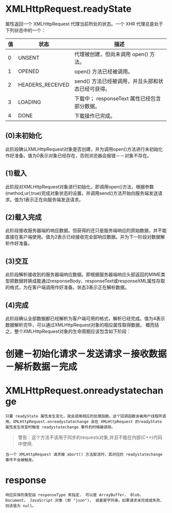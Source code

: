 # XMLHttpRequest.readyState 

属性返回一个 XMLHttpRequest  代理当前所处的状态。一个 XHR 代理总是处于下列状态中的一个：


| 值  | 状态             | 描述                                              |
| --- | ---------------- | ------------------------------------------------- |
| 0   | UNSENT           | 代理被创建，但尚未调用 open() 方法。              |
| 1   | OPENED           | open() 方法已经被调用。                           |
| 2   | HEADERS_RECEIVED | send() 方法已经被调用，并且头部和状态已经可获得。 |
| 3   | LOADING          | 下载中； responseText 属性已经包含部分数据。      |
| 4   | DONE             | 下载操作已完成。                                  |

## (0)未初始化
此阶段确认XMLHttpRequest对象是否创建，并为调用open()方法进行未初始化作好准备。值为0表示对象已经存在，否则浏览器会报错－－对象不存在。
## (1)载入
此阶段对XMLHttpRequest对象进行初始化，即调用open()方法，根据参数(method,url,true)完成对象状态的设置。并调用send()方法开始向服务端发送请求。值为1表示正在向服务端发送请求。
## (2)载入完成
此阶段接收服务器端的响应数据。但获得的还只是服务端响应的原始数据，并不能直接在客户端使用。值为2表示已经接收完全部响应数据。并为下一阶段对数据解析作好准备。
## (3)交互
此阶段解析接收到的服务器端响应数据。即根据服务器端响应头部返回的MIME类型把数据转换成能通过responseBody、responseText或responseXML属性存取的格式，为在客户端调用作好准备。状态3表示正在解析数据。
## (4)完成
此阶段确认全部数据都已经解析为客户端可用的格式，解析已经完成。值为4表示数据解析完毕，可以通过XMLHttpRequest对象的相应属性取得数据。
概而括之，整个XMLHttpRequest对象的生命周期应该包含如下阶段：
# **创建－初始化请求－发送请求－接收数据－解析数据－完成**

# XMLHttpRequest.onreadystatechange

    只要 readyState 属性发生变化，就会调用相应的处理函数。这个回调函数会被用户线程所调用。XMLHttpRequest.onreadystatechange 会在 XMLHttpRequest 的readyState 属性发生改变时触发 readystatechange 事件的时候被调用。

> 警告：这个方法不该用于同步的requests对象,并且不能在内部(C++)代码中使用.

    当一个 XMLHttpRequest 请求被 abort() 方法取消时，其对应的 readystatechange 事件不会被触发。

# response

    响应实体的类型由 responseType 来指定， 可以是 ArrayBuffer， Blob， Document， JavaScript 对象 (即 "json")， 或者是字符串。如果请求未完成或失败，则该值为 null。

